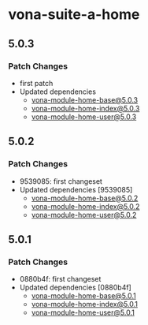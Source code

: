 # vona-suite-a-home

## 5.0.3

### Patch Changes

- first patch
- Updated dependencies
  - vona-module-home-base@5.0.3
  - vona-module-home-index@5.0.3
  - vona-module-home-user@5.0.3

## 5.0.2

### Patch Changes

- 9539085: first changeset
- Updated dependencies [9539085]
  - vona-module-home-base@5.0.2
  - vona-module-home-index@5.0.2
  - vona-module-home-user@5.0.2

## 5.0.1

### Patch Changes

- 0880b4f: first changeset
- Updated dependencies [0880b4f]
  - vona-module-home-base@5.0.1
  - vona-module-home-index@5.0.1
  - vona-module-home-user@5.0.1
